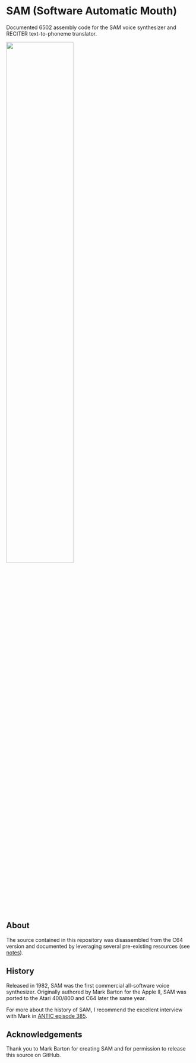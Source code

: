 # SAM (Software Automatic Mouth)
Documented 6502 assembly code for the SAM voice synthesizer and RECITER text-to-phoneme translator.

<img src="https://user-images.githubusercontent.com/11368662/161087362-02eb6117-614c-48f2-bc0b-175c93c9ba37.gif" width="60%" />

## About
The source contained in this repository was disassembled from the C64 version and documented by leveraging several pre-existing resources (see [notes](docs/notes.md)).

## History
Released in 1982, SAM was the first commercial all-software voice synthesizer.  Originally authored by Mark Barton for the Apple II, SAM was ported to the Atari 400/800 and C64 later the same year.

For more about the history of SAM, I recommend the excellent interview with Mark in [ANTIC episode 385](https://ataripodcast.libsyn.com/antic-interview-385-software-automatic-mouth-mark-barton).

## Acknowledgements
Thank you to Mark Barton for creating SAM and for permission to release this source on GitHub.
